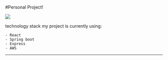 #Personal Project!

![](https://miro.medium.com/max/3600/1*Xt3l-_54wuxdsHpiolGP3g.jpeg)

technology stack my project is currently using:

    - React
    - Spring boot
    - Express
    - AWS
___

